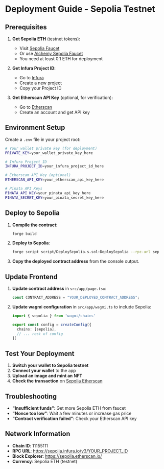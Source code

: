 # Deployment Guide - Sepolia Testnet

## Prerequisites

1. **Get Sepolia ETH** (testnet tokens):
   - Visit [Sepolia Faucet](https://sepoliafaucet.com/)
   - Or use [Alchemy Sepolia Faucet](https://sepoliafaucet.com/)
   - You need at least 0.1 ETH for deployment

2. **Get Infura Project ID**:
   - Go to [Infura](https://infura.io/)
   - Create a new project
   - Copy your Project ID

3. **Get Etherscan API Key** (optional, for verification):
   - Go to [Etherscan](https://etherscan.io/)
   - Create an account and get API key

## Environment Setup

Create a `.env` file in your project root:

```bash
# Your wallet private key (for deployment)
PRIVATE_KEY=your_wallet_private_key_here

# Infura Project ID
INFURA_PROJECT_ID=your_infura_project_id_here

# Etherscan API Key (optional)
ETHERSCAN_API_KEY=your_etherscan_api_key_here

# Pinata API Keys
PINATA_API_KEY=your_pinata_api_key_here
PINATA_SECRET_KEY=your_pinata_secret_key_here
```

## Deploy to Sepolia

1. **Compile the contract**:
   ```bash
   forge build
   ```

2. **Deploy to Sepolia**:
   ```bash
   forge script script/DeploySepolia.s.sol:DeploySepolia --rpc-url sepolia --broadcast --verify
   ```

3. **Copy the deployed contract address** from the console output.

## Update Frontend

1. **Update contract address** in `src/app/page.tsx`:
   ```typescript
   const CONTRACT_ADDRESS = "YOUR_DEPLOYED_CONTRACT_ADDRESS";
   ```

2. **Update wagmi configuration** in `src/app/wagmi.ts` to include Sepolia:
   ```typescript
   import { sepolia } from 'wagmi/chains'
   
   export const config = createConfig({
     chains: [sepolia],
     // ... rest of config
   })
   ```

## Test Your Deployment

1. **Switch your wallet to Sepolia testnet**
2. **Connect your wallet** to the app
3. **Upload an image and mint an NFT**
4. **Check the transaction** on [Sepolia Etherscan](https://sepolia.etherscan.io/)

## Troubleshooting

- **"Insufficient funds"**: Get more Sepolia ETH from faucet
- **"Nonce too low"**: Wait a few minutes or increase gas price
- **"Contract verification failed"**: Check your Etherscan API key

## Network Information

- **Chain ID**: 11155111
- **RPC URL**: https://sepolia.infura.io/v3/YOUR_PROJECT_ID
- **Block Explorer**: https://sepolia.etherscan.io/
- **Currency**: Sepolia ETH (testnet) 